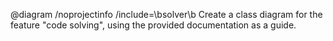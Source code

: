 @diagram /noprojectinfo /include=\bsolver\b Create a class diagram for the feature "code solving", using the provided documentation as a guide.